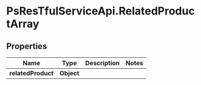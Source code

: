 # PsResTfulServiceApi.RelatedProductArray

## Properties
Name | Type | Description | Notes
------------ | ------------- | ------------- | -------------
**relatedProduct** | **Object** |  | 
